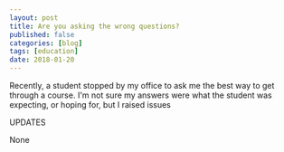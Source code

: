 ```yaml
---
layout: post
title: Are you asking the wrong questions?
published: false
categories: [blog]
tags: [education]
date: 2018-01-20
---
```


Recently, a student stopped by my office to ask me the best way to get through a course.  I'm not sure my answers were what the student was expecting, or hoping for, but I raised issues

<div class="postrevised">
UPDATES
<p>None</p>
</div>
